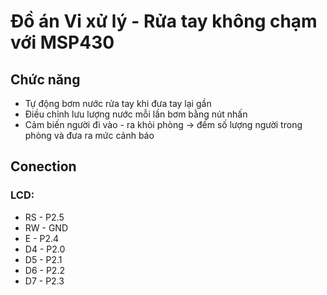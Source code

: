 # Đồ án Vi xử lý - Rửa tay không chạm với MSP430  
## Chức năng  
- Tự động bơm nước rửa tay khi đưa tay lại gần  
- Điều chỉnh lưu lượng nước mỗi lần bơm bằng nút nhấn  
- Cảm biến người đi vào - ra khỏi phòng -> đếm số lượng người trong phòng và đưa ra mức cảnh báo  
##  Conection  
### LCD:  
- RS - P2.5  
- RW - GND  
- E - P2.4  
- D4 - P2.0  
- D5 - P2.1  
- D6 - P2.2  
- D7 - P2.3  
